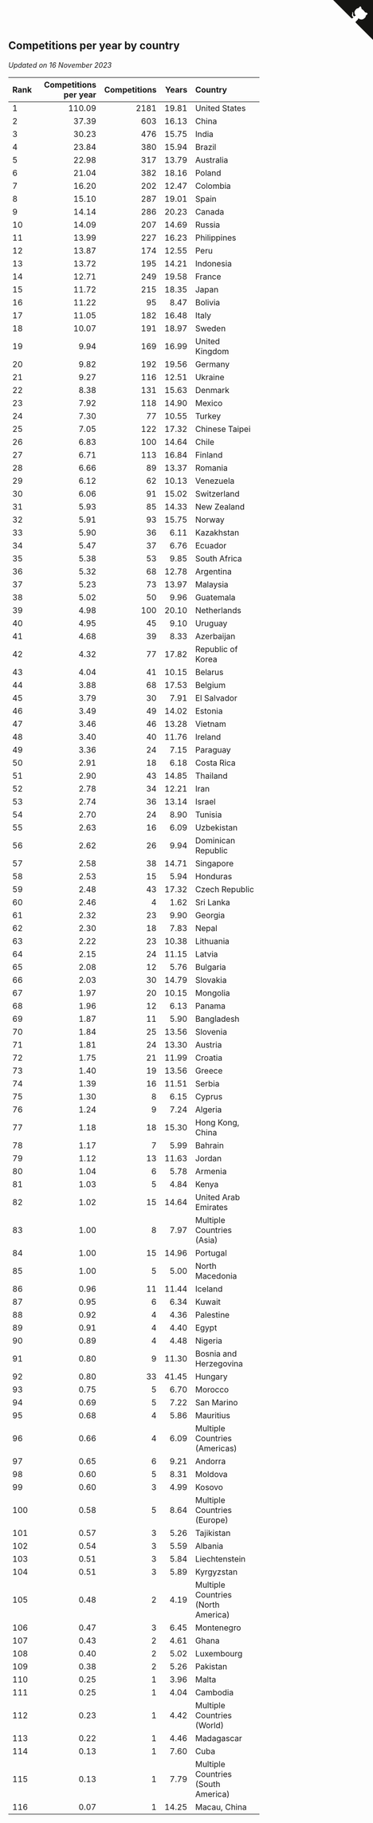 ## Competitions per year by country

*Updated on 16 November 2023*

| Rank | Competitions per year | Competitions | Years | Country |
| :--- | ---: | ---: | ---: | :--- |
| 1 | 110.09 | 2181 | 19.81 | United States |
| 2 | 37.39 | 603 | 16.13 | China |
| 3 | 30.23 | 476 | 15.75 | India |
| 4 | 23.84 | 380 | 15.94 | Brazil |
| 5 | 22.98 | 317 | 13.79 | Australia |
| 6 | 21.04 | 382 | 18.16 | Poland |
| 7 | 16.20 | 202 | 12.47 | Colombia |
| 8 | 15.10 | 287 | 19.01 | Spain |
| 9 | 14.14 | 286 | 20.23 | Canada |
| 10 | 14.09 | 207 | 14.69 | Russia |
| 11 | 13.99 | 227 | 16.23 | Philippines |
| 12 | 13.87 | 174 | 12.55 | Peru |
| 13 | 13.72 | 195 | 14.21 | Indonesia |
| 14 | 12.71 | 249 | 19.58 | France |
| 15 | 11.72 | 215 | 18.35 | Japan |
| 16 | 11.22 | 95 | 8.47 | Bolivia |
| 17 | 11.05 | 182 | 16.48 | Italy |
| 18 | 10.07 | 191 | 18.97 | Sweden |
| 19 | 9.94 | 169 | 16.99 | United Kingdom |
| 20 | 9.82 | 192 | 19.56 | Germany |
| 21 | 9.27 | 116 | 12.51 | Ukraine |
| 22 | 8.38 | 131 | 15.63 | Denmark |
| 23 | 7.92 | 118 | 14.90 | Mexico |
| 24 | 7.30 | 77 | 10.55 | Turkey |
| 25 | 7.05 | 122 | 17.32 | Chinese Taipei |
| 26 | 6.83 | 100 | 14.64 | Chile |
| 27 | 6.71 | 113 | 16.84 | Finland |
| 28 | 6.66 | 89 | 13.37 | Romania |
| 29 | 6.12 | 62 | 10.13 | Venezuela |
| 30 | 6.06 | 91 | 15.02 | Switzerland |
| 31 | 5.93 | 85 | 14.33 | New Zealand |
| 32 | 5.91 | 93 | 15.75 | Norway |
| 33 | 5.90 | 36 | 6.11 | Kazakhstan |
| 34 | 5.47 | 37 | 6.76 | Ecuador |
| 35 | 5.38 | 53 | 9.85 | South Africa |
| 36 | 5.32 | 68 | 12.78 | Argentina |
| 37 | 5.23 | 73 | 13.97 | Malaysia |
| 38 | 5.02 | 50 | 9.96 | Guatemala |
| 39 | 4.98 | 100 | 20.10 | Netherlands |
| 40 | 4.95 | 45 | 9.10 | Uruguay |
| 41 | 4.68 | 39 | 8.33 | Azerbaijan |
| 42 | 4.32 | 77 | 17.82 | Republic of Korea |
| 43 | 4.04 | 41 | 10.15 | Belarus |
| 44 | 3.88 | 68 | 17.53 | Belgium |
| 45 | 3.79 | 30 | 7.91 | El Salvador |
| 46 | 3.49 | 49 | 14.02 | Estonia |
| 47 | 3.46 | 46 | 13.28 | Vietnam |
| 48 | 3.40 | 40 | 11.76 | Ireland |
| 49 | 3.36 | 24 | 7.15 | Paraguay |
| 50 | 2.91 | 18 | 6.18 | Costa Rica |
| 51 | 2.90 | 43 | 14.85 | Thailand |
| 52 | 2.78 | 34 | 12.21 | Iran |
| 53 | 2.74 | 36 | 13.14 | Israel |
| 54 | 2.70 | 24 | 8.90 | Tunisia |
| 55 | 2.63 | 16 | 6.09 | Uzbekistan |
| 56 | 2.62 | 26 | 9.94 | Dominican Republic |
| 57 | 2.58 | 38 | 14.71 | Singapore |
| 58 | 2.53 | 15 | 5.94 | Honduras |
| 59 | 2.48 | 43 | 17.32 | Czech Republic |
| 60 | 2.46 | 4 | 1.62 | Sri Lanka |
| 61 | 2.32 | 23 | 9.90 | Georgia |
| 62 | 2.30 | 18 | 7.83 | Nepal |
| 63 | 2.22 | 23 | 10.38 | Lithuania |
| 64 | 2.15 | 24 | 11.15 | Latvia |
| 65 | 2.08 | 12 | 5.76 | Bulgaria |
| 66 | 2.03 | 30 | 14.79 | Slovakia |
| 67 | 1.97 | 20 | 10.15 | Mongolia |
| 68 | 1.96 | 12 | 6.13 | Panama |
| 69 | 1.87 | 11 | 5.90 | Bangladesh |
| 70 | 1.84 | 25 | 13.56 | Slovenia |
| 71 | 1.81 | 24 | 13.30 | Austria |
| 72 | 1.75 | 21 | 11.99 | Croatia |
| 73 | 1.40 | 19 | 13.56 | Greece |
| 74 | 1.39 | 16 | 11.51 | Serbia |
| 75 | 1.30 | 8 | 6.15 | Cyprus |
| 76 | 1.24 | 9 | 7.24 | Algeria |
| 77 | 1.18 | 18 | 15.30 | Hong Kong, China |
| 78 | 1.17 | 7 | 5.99 | Bahrain |
| 79 | 1.12 | 13 | 11.63 | Jordan |
| 80 | 1.04 | 6 | 5.78 | Armenia |
| 81 | 1.03 | 5 | 4.84 | Kenya |
| 82 | 1.02 | 15 | 14.64 | United Arab Emirates |
| 83 | 1.00 | 8 | 7.97 | Multiple Countries (Asia) |
| 84 | 1.00 | 15 | 14.96 | Portugal |
| 85 | 1.00 | 5 | 5.00 | North Macedonia |
| 86 | 0.96 | 11 | 11.44 | Iceland |
| 87 | 0.95 | 6 | 6.34 | Kuwait |
| 88 | 0.92 | 4 | 4.36 | Palestine |
| 89 | 0.91 | 4 | 4.40 | Egypt |
| 90 | 0.89 | 4 | 4.48 | Nigeria |
| 91 | 0.80 | 9 | 11.30 | Bosnia and Herzegovina |
| 92 | 0.80 | 33 | 41.45 | Hungary |
| 93 | 0.75 | 5 | 6.70 | Morocco |
| 94 | 0.69 | 5 | 7.22 | San Marino |
| 95 | 0.68 | 4 | 5.86 | Mauritius |
| 96 | 0.66 | 4 | 6.09 | Multiple Countries (Americas) |
| 97 | 0.65 | 6 | 9.21 | Andorra |
| 98 | 0.60 | 5 | 8.31 | Moldova |
| 99 | 0.60 | 3 | 4.99 | Kosovo |
| 100 | 0.58 | 5 | 8.64 | Multiple Countries (Europe) |
| 101 | 0.57 | 3 | 5.26 | Tajikistan |
| 102 | 0.54 | 3 | 5.59 | Albania |
| 103 | 0.51 | 3 | 5.84 | Liechtenstein |
| 104 | 0.51 | 3 | 5.89 | Kyrgyzstan |
| 105 | 0.48 | 2 | 4.19 | Multiple Countries (North America) |
| 106 | 0.47 | 3 | 6.45 | Montenegro |
| 107 | 0.43 | 2 | 4.61 | Ghana |
| 108 | 0.40 | 2 | 5.02 | Luxembourg |
| 109 | 0.38 | 2 | 5.26 | Pakistan |
| 110 | 0.25 | 1 | 3.96 | Malta |
| 111 | 0.25 | 1 | 4.04 | Cambodia |
| 112 | 0.23 | 1 | 4.42 | Multiple Countries (World) |
| 113 | 0.22 | 1 | 4.46 | Madagascar |
| 114 | 0.13 | 1 | 7.60 | Cuba |
| 115 | 0.13 | 1 | 7.79 | Multiple Countries (South America) |
| 116 | 0.07 | 1 | 14.25 | Macau, China |


<a href="https://github.com/JustinTimeCuber/wca_statistics" class="github-corner" aria-label="View source on Github"><svg width="80" height="80" viewBox="0 0 250 250" style="fill:#151513; color:#fff; position: absolute; top: 0; border: 0; right: 0;" aria-hidden="true"><path d="M0,0 L115,115 L130,115 L142,142 L250,250 L250,0 Z"></path><path d="M128.3,109.0 C113.8,99.7 119.0,89.6 119.0,89.6 C122.0,82.7 120.5,78.6 120.5,78.6 C119.2,72.0 123.4,76.3 123.4,76.3 C127.3,80.9 125.5,87.3 125.5,87.3 C122.9,97.6 130.6,101.9 134.4,103.2" fill="currentColor" style="transform-origin: 130px 106px;" class="octo-arm"></path><path d="M115.0,115.0 C114.9,115.1 118.7,116.5 119.8,115.4 L133.7,101.6 C136.9,99.2 139.9,98.4 142.2,98.6 C133.8,88.0 127.5,74.4 143.8,58.0 C148.5,53.4 154.0,51.2 159.7,51.0 C160.3,49.4 163.2,43.6 171.4,40.1 C171.4,40.1 176.1,42.5 178.8,56.2 C183.1,58.6 187.2,61.8 190.9,65.4 C194.5,69.0 197.7,73.2 200.1,77.6 C213.8,80.2 216.3,84.9 216.3,84.9 C212.7,93.1 206.9,96.0 205.4,96.6 C205.1,102.4 203.0,107.8 198.3,112.5 C181.9,128.9 168.3,122.5 157.7,114.1 C157.9,116.9 156.7,120.9 152.7,124.9 L141.0,136.5 C139.8,137.7 141.6,141.9 141.8,141.8 Z" fill="currentColor" class="octo-body"></path></svg></a><style>.github-corner:hover .octo-arm{animation:octocat-wave 560ms ease-in-out}@keyframes octocat-wave{0%,100%{transform:rotate(0)}20%,60%{transform:rotate(-25deg)}40%,80%{transform:rotate(10deg)}}@media (max-width:500px){.github-corner:hover .octo-arm{animation:none}.github-corner .octo-arm{animation:octocat-wave 560ms ease-in-out}}</style>
